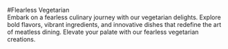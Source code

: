 #Flearless Vegetarian \
Embark on a fearless culinary journey with our vegetarian delights. Explore bold flavors, vibrant ingredients, and innovative dishes that redefine the art of meatless dining. 
Elevate your palate with our fearless vegetarian creations.
